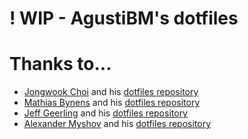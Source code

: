 # ! WIP - AgustiBM's dotfiles

# Thanks to...

- [Jongwook Choi](https://github.com/wookayin) and his [dotfiles repository](https://github.com/wookayin/dotfiles)
- [Mathias Bynens](https://github.com/mathiasbynens) and his [dotfiles repository](https://github.com/mathiasbynens/dotfiles)
- [Jeff Geerling](https://github.com/geerlingguy) and his [dotfiles repository](https://github.com/geerlingguy/dotfiles)
- [Alexander Myshov](https://github.com/myshov) and his [dotfiles repository](https://github.com/myshov/dotfiles)
